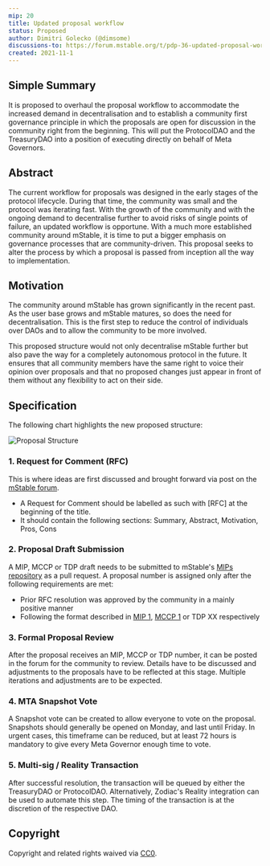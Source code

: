 ```yaml
---
mip: 20
title: Updated proposal workflow
status: Proposed
author: Dimitri Golecko (@dimsome)
discussions-to: https://forum.mstable.org/t/pdp-36-updated-proposal-workflow/695
created: 2021-11-1
---
```


## Simple Summary

It is proposed to overhaul the proposal workflow to accommodate the increased demand in decentralisation and to establish a community first governance principle in which the proposals are open for discussion in the community right from the beginning. This will put the ProtocolDAO and the TreasuryDAO into a position of executing directly on behalf of Meta Governors.

## Abstract

The current workflow for proposals was designed in the early stages of the protocol lifecycle. During that time, the community was small and the protocol was iterating fast. With the growth of the community and with the ongoing demand to decentralise further to avoid risks of single points of failure, an updated workflow is opportune. With a much more established community around mStable, it is time to put a bigger emphasis on governance processes that are community-driven. This proposal seeks to alter the process by which a proposal is passed from inception all the way to implementation.

## Motivation

The community around mStable has grown significantly in the recent past. As the user base grows and mStable matures, so does the need for decentralisation. This is the first step to reduce the control of individuals over DAOs and to allow the community to be more involved.

This proposed structure would not only decentralise mStable further but also pave the way for a completely autonomous protocol in the future. It ensures that all community members have the same right to voice their opinion over proposals and that no proposed changes just appear in front of them without any flexibility to act on their side.

## Specification

The following chart highlights the new proposed structure:

![Proposal Structure](../assets/MIP-20/proposals.png)

### 1. Request for Comment (RFC)

This is where ideas are first discussed and brought forward via post on the [mStable forum](https://forum.mstable.org/).

- A Request for Comment should be labelled as such with [RFC] at the beginning of the title.
- It should contain the following sections: Summary, Abstract, Motivation, Pros, Cons

### 2. Proposal Draft Submission

A MIP, MCCP or TDP draft needs to be submitted to mStable's [MIPs repository](https://github.com/mstable/MIPs) as a pull request. A proposal number is assigned only after the following requirements are met:

- Prior RFC resolution was approved by the community in a mainly positive manner
- Following the format described in [MIP 1](./mip-1), [MCCP 1](../MCCP/mccp-1) or TDP XX respectively

### 3. Formal Proposal Review

After the proposal receives an MIP, MCCP or TDP number, it can be posted in the forum for the community to review. Details have to be discussed and adjustments to the proposals have to be reflected at this stage. Multiple iterations and adjustments are to be expected.

### 4. MTA Snapshot Vote

A Snapshot vote can be created to allow everyone to vote on the proposal. Snapshots should generally be opened on Monday, and last until Friday. In urgent cases, this timeframe can be reduced, but at least 72 hours is mandatory to give every Meta Governor enough time to vote.

### 5. Multi-sig / Reality Transaction

After successful resolution, the transaction will be queued by either the TreasuryDAO or ProtocolDAO. Alternatively, Zodiac's Reality integration can be used to automate this step. The timing of the transaction is at the discretion of the respective DAO.

## Copyright

Copyright and related rights waived via [CC0](https://creativecommons.org/publicdomain/zero/1.0/).
